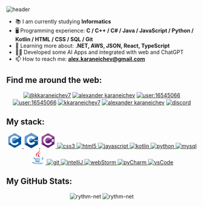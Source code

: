 <!-- <h1 align="center">Hi there, I'm Alexander Karaneichev</h1> -->
<!-- <h2 align="center">Student at "Plovdiv University" - determined to become a true programmer one day</h2> -->

<!-- -------------------------------------------------------------------------------------------------------------------------------------------------------------- -->

![header](https://capsule-render.vercel.app/api?type=waving&height=180&text=Hi%20there,%20I'm%20Alexander%20Karaneichev&fontSize=40&fontAlign=50&fontAlignY=25&fontColor=FFFFFF&descAlignY=47&color=0:020024,50:56258F,100:B229E4&desc=Student%20at%20"Plovdiv%20University"%20-%20determined%20to%20become%20a%20true%20programmer%20one%20day)
<!-- color=0:020024,50:56258F,100:B229E4 -->
<!-- color=0:E52B2B,0:E52B2B -->

<!-- -------------------------------------------------------------------------------------------------------------------------------------------------------------- -->

* 📚 I am currently studying **Informatics**
* 🖥 Programming experience: **C / C++ / C# / Java / JavaScript / Python / Kotlin / HTML / CSS / SQL / Git**
* 🌱 Learning more about: **.NET, AWS, JSON, React, TypeScript**
* 👨‍💻 Developed some AI Apps and integrated with web and ChatGPT
* 📫 How to reach me: **alex.karaneichev@gmail.com**
<!-- * 🏋🏼 Fitness enthusiastic  -->
<!-- * ⚙️ I daily use: ```.c .cpp .cs .java .js .kt .html .css .sql .svg .webp .txt .docx .xlsx .pdf .psd .jpeg``` -->

<!-- -------------------------------------------------------------------------------------------------------------------------------------------------------------- -->

<h2 align="left">Find me around the web:</h2>
  <p align="center">
    <a href="https://twitter.com/@kkaraneichev7" target="blank">
      <img align="center" src="https://raw.githubusercontent.com/rahuldkjain/github-profile-readme-generator/master/src/images/icons/Social/twitter.svg" 
           alt="@kkaraneichev7" height="30" width="40" /></a>
    <a href="https://linkedin.com/in/alexander-karaneichev-05a38b200" target="blank">
      <img align="center" src="https://cdn.worldvectorlogo.com/logos/linkedin-icon-2.svg" 
           alt="alexander karaneichev" height="30" width="40" /></a>
    <a href="https://stackoverflow.com/users/16545066/alexander-karaneichev" target="blank">
      <img align="center" src="https://raw.githubusercontent.com/rahuldkjain/github-profile-readme-generator/master/src/images/icons/Social/stack-overflow.svg" 
           alt="user:16545066" height="30" width="40" /></a>
    <a href="https://gitlab.com/rythm-net" target="blank">
      <img align="center" src="https://cdn.worldvectorlogo.com/logos/gitlab-3.svg" 
           alt="user:16545066" height="30" width="40" /></a>
    <a href="https://instagram.com/kkaraneichev7" target="blank">
      <img align="center" src="https://cdn.worldvectorlogo.com/logos/instagram-2016-6.svg" 
           alt="kkaraneichev7" height="30" width="40" /></a>
    <a href="https://www.facebook.com/profile.php?id=100000511272599" target="blank">
      <img align="center" src="https://raw.githubusercontent.com/rahuldkjain/github-profile-readme-generator/master/src/images/icons/Social/facebook.svg" 
           alt="alexander karaneichev" height="30" width="40" /></a>
    <a href="https://discordapp.com/users/296674319235547136/" target="blank">
      <img align="center" src="https://cdn.worldvectorlogo.com/logos/discord-6.svg" 
           alt="discord" height="30" width="40" /></a>
</p>

<!-- -------------------------------------------------------------------------------------------------------------------------------------------------------------- -->

<h2 align="left">My stack:</h2>
  <p align="center">
    <a href="https://www.cprogramming.com/" target="_blank" rel="noreferrer">
      <img src="https://raw.githubusercontent.com/devicons/devicon/master/icons/c/c-original.svg" 
           alt="c" width="40" height="40"/> </a> 
    <a href="https://www.w3schools.com/cpp/" target="_blank" rel="noreferrer">
      <img src="https://raw.githubusercontent.com/devicons/devicon/master/icons/cplusplus/cplusplus-original.svg" 
           alt="cplusplus" width="40" height="40"/> </a> 
    <a href="https://www.w3schools.com/cs/" target="_blank" rel="noreferrer">
      <img src="https://raw.githubusercontent.com/devicons/devicon/master/icons/csharp/csharp-original.svg" 
           alt="csharp" width="40" height="40"/> </a> 
    <a href="https://www.w3schools.com/css/" target="_blank" rel="noreferrer">
      <img src="https://cdn.worldvectorlogo.com/logos/css-3.svg" 
           alt="css3" width="40" height="40"/> </a> 
    <a href="https://www.w3schools.com/html/default.asp" target="_blank" rel="noreferrer">
      <img src="https://cdn.worldvectorlogo.com/logos/html-1.svg" 
           alt="html5" width="40" height="40"/> </a>
    <a href="https://www.w3schools.com/js/default.asp" target="_blank" rel="noreferrer">
      <img src="https://cdn.worldvectorlogo.com/logos/logo-javascript.svg" 
           alt="javascript" width="40" height="40"/> </a>
<!--     <a href="https://www.w3schools.com/js/default.asp" target="_blank" rel="noreferrer">
      <img src="https://cdn.worldvectorlogo.com/logos/javascript-1.svg" 
           alt="javascript" width="50" height="50"/> </a> -->
    <a href="https://kotlinlang.org/" target="_blank" rel="noreferrer">
      <img src="https://cdn.worldvectorlogo.com/logos/kotlin-2.svg" 
           alt="kotlin" width="40" height="40"/> </a>
<!--     <a href="https://nodejs.org" target="_blank" rel="noreferrer">
      <img src="https://cdn.worldvectorlogo.com/logos/nodejs-icon.svg" 
           alt="nodejs" width="50" height="50"/> </a> -->
    <a href="https://www.python.org/" target="_blank" rel="noreferrer">
      <img src="https://cdn.worldvectorlogo.com/logos/python-5.svg" 
           alt="python" width="40" height="40"/> </a> 
    <a href="https://www.mysql.com/" target="_blank" rel="noreferrer">
      <img src="https://cdn.worldvectorlogo.com/logos/mysql-6.svg" 
           alt="mysql" width="40" height="40"/> </a> 
    <a href="https://www.java.com" target="_blank" rel="noreferrer">
      <img src="https://raw.githubusercontent.com/devicons/devicon/master/icons/java/java-original.svg" 
           alt="java" width="40" height="40"/> </a> 
    <a href="https://git-scm.com/" target="_blank" rel="noreferrer">
      <img src="https://profilinator.rishav.dev/skills-assets/git-scm-icon.svg" 
           alt="git" width="40" height="40"/> </a> 
    <a href="https://www.jetbrains.com/idea/" target="_blank" rel="noreferrer">
      <img src="https://cdn.worldvectorlogo.com/logos/intellij-idea-1.svg" 
           alt="intelliJ" width="40" height="40"/> </a> 
    <a href="https://www.jetbrains.com/webstorm/" target="_blank" rel="noreferrer">
      <img src="https://cdn.worldvectorlogo.com/logos/webstorm-icon.svg" 
           alt="webStorm" width="40" height="40"/> </a> 
    <a href="https://www.jetbrains.com/pycharm/" target="_blank" rel="noreferrer">
      <img src="https://upload.wikimedia.org/wikipedia/commons/thumb/1/1d/PyCharm_Icon.svg/2048px-PyCharm_Icon.svg.png" 
           alt="pyCharm" width="40" height="40"/> </a> 
    <a href="https://code.visualstudio.com/" target="_blank" rel="noreferrer">
      <img src="https://cdn.worldvectorlogo.com/logos/visual-studio-code-1.svg" 
           alt="vsCode" width="40" height="40"/> </a> 
<!--     <a href="https://www.adobe.com/in/products/indesign.html" target="_blank" rel="noreferrer">
      <img src="https://cdn4.iconfinder.com/data/icons/logos-and-brands/512/4_Indesign_Adobe_logo_logos-512.png" 
           alt="indesign" width="50" height="50"/> </a>  -->
<!--     <a href="https://www.adobe.com/products/premierepro.html" target="_blank" rel="noreferrer">
      <img src="https://cdn.worldvectorlogo.com/logos/premiere-cc.svg" 
           alt="premierepro" width="50" height="50"/> </a> -->
<!--     <a href="https://www.adobe.com/products/aftereffects.html" target="_blank" rel="noreferrer">
      <img src="https://cdn.worldvectorlogo.com/logos/after-effects-cc.svg" 
           alt="AE" width="50" height="50"/> </a>  -->
<!--     <a href="https://www.photoshop.com/en" target="_blank" rel="noreferrer">
      <img src="https://cdn.worldvectorlogo.com/logos/photoshop-cc-4.svg" 
           alt="photoshop" width="50" height="50"/> </a> -->
<!--     <a href="https://www.lightroom.com/en" target="_blank" rel="noreferrer">
      <img src="https://cdn.worldvectorlogo.com/logos/lightroom-cc.svg" 
           alt="photoshop" width="50" height="50"/> </a> -->
<!--     <a href="https://www.adobe.com/in/products/illustrator.html" target="_blank" rel="noreferrer">
      <img src="https://cdn.worldvectorlogo.com/logos/adobe-illustrator-cc-2019.svg" 
           alt="illustrator" width="50" height="50"/> </a> -->
</p>

<!-- -------------------------------------------------------------------------------------------------------------------------------------------------------------- -->

<h2 align="left">My GitHub Stats:</h2>
  <p align="center">
    <img align="center" 
         src="https://github-readme-stats.vercel.app/api/top-langs?username=rythm-net&show_icons=true&locale=en&layout=compact&theme=swift&langs_count=8" 
            alt="rythm-net" height="" width="36.2%" float="center" padding=""/> 
    <img align="center" 
         src="https://github-readme-stats.vercel.app/api?username=rythm-net&show_icons=true&locale=en&theme=swift" 
            alt="rythm-net" height="" width="54.8%" float="center" padding=""/>
  </p>
  
<!-- -------------------------------------------------------------------------------------------------------------------------------------------------------------- -->
